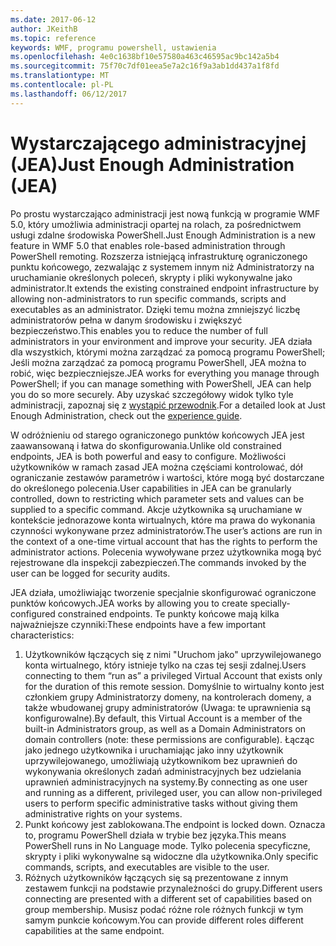 ```yaml
---
ms.date: 2017-06-12
author: JKeithB
ms.topic: reference
keywords: WMF, programu powershell, ustawienia
ms.openlocfilehash: 4e0c1638bf10e57580a463c46595ac9bc142a5b4
ms.sourcegitcommit: 75f70c7df01eea5e7a2c16f9a3ab1dd437a1f8fd
ms.translationtype: MT
ms.contentlocale: pl-PL
ms.lasthandoff: 06/12/2017
---
```

# <a name="just-enough-administration-jea"></a><span data-ttu-id="081c3-102">Wystarczającego administracyjnej (JEA)</span><span class="sxs-lookup"><span data-stu-id="081c3-102">Just Enough Administration (JEA)</span></span>
<span data-ttu-id="081c3-103">Po prostu wystarczająco administracji jest nową funkcją w programie WMF 5.0, który umożliwia administracji opartej na rolach, za pośrednictwem usługi zdalne środowiska PowerShell.</span><span class="sxs-lookup"><span data-stu-id="081c3-103">Just Enough Administration is a new feature in WMF 5.0 that enables role-based administration through PowerShell remoting.</span></span>  <span data-ttu-id="081c3-104">Rozszerza istniejącą infrastrukturę ograniczonego punktu końcowego, zezwalając z systemem innym niż Administratorzy na uruchamianie określonych poleceń, skrypty i pliki wykonywalne jako administrator.</span><span class="sxs-lookup"><span data-stu-id="081c3-104">It extends the existing constrained endpoint infrastructure by allowing non-administrators to run specific commands, scripts and executables as an administrator.</span></span>  <span data-ttu-id="081c3-105">Dzięki temu można zmniejszyć liczbę administratorów pełna w danym środowisku i zwiększyć bezpieczeństwo.</span><span class="sxs-lookup"><span data-stu-id="081c3-105">This enables you to reduce the number of full administrators in your environment and improve your security.</span></span>  <span data-ttu-id="081c3-106">JEA działa dla wszystkich, którymi można zarządzać za pomocą programu PowerShell; Jeśli można zarządzać za pomocą programu PowerShell, JEA można to robić, więc bezpieczniejsze.</span><span class="sxs-lookup"><span data-stu-id="081c3-106">JEA works for everything you manage through PowerShell; if you can manage something with PowerShell, JEA can help you do so more securely.</span></span>  <span data-ttu-id="081c3-107">Aby uzyskać szczegółowy widok tylko tyle administracji, zapoznaj się z [wystąpić przewodnik](http://aka.ms/JEA).</span><span class="sxs-lookup"><span data-stu-id="081c3-107">For a detailed look at Just Enough Administration, check out the [experience guide](http://aka.ms/JEA).</span></span>

<span data-ttu-id="081c3-108">W odróżnieniu od starego ograniczonego punktów końcowych JEA jest zaawansowaną i łatwa do skonfigurowania.</span><span class="sxs-lookup"><span data-stu-id="081c3-108">Unlike old constrained endpoints, JEA is both powerful and easy to configure.</span></span>  <span data-ttu-id="081c3-109">Możliwości użytkowników w ramach zasad JEA można częściami kontrolować, dół ograniczanie zestawów parametrów i wartości, które mogą być dostarczane do określonego polecenia.</span><span class="sxs-lookup"><span data-stu-id="081c3-109">User capabilities in JEA can be granularly controlled, down to restricting which parameter sets and values can be supplied to a specific command.</span></span> <span data-ttu-id="081c3-110">Akcje użytkownika są uruchamiane w kontekście jednorazowe konta wirtualnych, które ma prawa do wykonania czynności wykonywane przez administratorów.</span><span class="sxs-lookup"><span data-stu-id="081c3-110">The user’s actions are run in the context of a one-time virtual account that has the rights to perform the administrator actions.</span></span>  <span data-ttu-id="081c3-111">Polecenia wywoływane przez użytkownika mogą być rejestrowane dla inspekcji zabezpieczeń.</span><span class="sxs-lookup"><span data-stu-id="081c3-111">The commands invoked by the user can be logged for security audits.</span></span>

<span data-ttu-id="081c3-112">JEA działa, umożliwiając tworzenie specjalnie skonfigurować ograniczone punktów końcowych.</span><span class="sxs-lookup"><span data-stu-id="081c3-112">JEA works by allowing you to create specially-configured constrained endpoints.</span></span>  <span data-ttu-id="081c3-113">Te punkty końcowe mają kilka najważniejsze czynniki:</span><span class="sxs-lookup"><span data-stu-id="081c3-113">These endpoints have a few important characteristics:</span></span>

1. <span data-ttu-id="081c3-114">Użytkowników łączących się z nimi "Uruchom jako" uprzywilejowanego konta wirtualnego, który istnieje tylko na czas tej sesji zdalnej.</span><span class="sxs-lookup"><span data-stu-id="081c3-114">Users connecting to them “run as” a privileged Virtual Account that exists only for the duration of this remote session.</span></span>  <span data-ttu-id="081c3-115">Domyślnie to wirtualny konto jest członkiem grupy Administratorzy domeny, na kontrolerach domeny, a także wbudowanej grupy administratorów (Uwaga: te uprawnienia są konfigurowalne).</span><span class="sxs-lookup"><span data-stu-id="081c3-115">By default, this Virtual Account is a member of the built-in Administrators group, as well as a Domain Administrators on domain controllers (note: these permissions are configurable).</span></span> <span data-ttu-id="081c3-116">Łącząc jako jednego użytkownika i uruchamiając jako inny użytkownik uprzywilejowanego, umożliwiają użytkownikom bez uprawnień do wykonywania określonych zadań administracyjnych bez udzielania uprawnień administracyjnych na systemy.</span><span class="sxs-lookup"><span data-stu-id="081c3-116">By connecting as one user and running as a different, privileged user, you can allow non-privileged users to perform specific administrative tasks without giving them administrative rights on your systems.</span></span>
2. <span data-ttu-id="081c3-117">Punkt końcowy jest zablokowana.</span><span class="sxs-lookup"><span data-stu-id="081c3-117">The endpoint is locked down.</span></span>  <span data-ttu-id="081c3-118">Oznacza to, programu PowerShell działa w trybie bez języka.</span><span class="sxs-lookup"><span data-stu-id="081c3-118">This means PowerShell runs in No Language mode.</span></span>  <span data-ttu-id="081c3-119">Tylko polecenia specyficzne, skrypty i pliki wykonywalne są widoczne dla użytkownika.</span><span class="sxs-lookup"><span data-stu-id="081c3-119">Only specific commands, scripts, and executables are visible to the user.</span></span>
3. <span data-ttu-id="081c3-120">Różnych użytkowników łączących się są prezentowane z innym zestawem funkcji na podstawie przynależności do grupy.</span><span class="sxs-lookup"><span data-stu-id="081c3-120">Different users connecting are presented with a different set of capabilities based on group membership.</span></span>  <span data-ttu-id="081c3-121">Musisz podać różne role różnych funkcji w tym samym punkcie końcowym.</span><span class="sxs-lookup"><span data-stu-id="081c3-121">You can provide different roles different capabilities at the same endpoint.</span></span>

